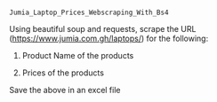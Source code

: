                  						Jumia_Laptop_Prices_Webscraping_With_Bs4

Using beautiful soup and requests, scrape the URL (https://www.jumia.com.gh/laptops/) for the following:

1. Product Name of the products

2. Prices of the products

Save the above in an excel file
